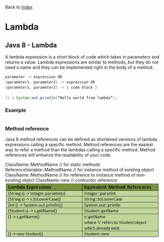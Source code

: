 Back to [Index](0-index.md)
# Lambda
## Java 8 - Lambda
A lambda expression is a short block of code which takes in parameters and returns a value. Lambda expressions are similar to methods, but they do not need a name and they can be implemented right in the body of a method.
```java
parameter -> expression OR
(parameter1, parameter2) -> expression OR
(parameter1, parameter2) -> { code block }
        
() → System.out.println(“Hello world from lambda”);
 ```

### Example
```java
```

### Method reference 
Java 8 method references can be defined as shortened versions of lambda expressions calling a specific method. Method references are the easiest way to refer a method than the lambdas calling a specific method. Method references will enhance the readability of your code.

ClassName::MethodName // for static methods
ReferenceVariable::MethodName // for instance method of existing object
ClassName::MethodName // for reference to instance method of non-existing object
ClassName::new //  contructor reference
![img_6.png](img_6.png)
```java

```